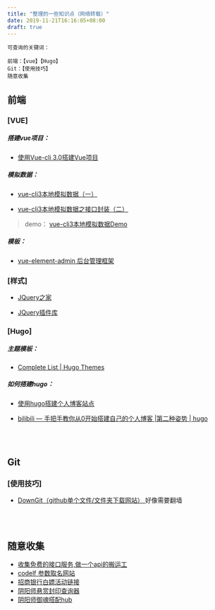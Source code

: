 ```yaml
---
title: "整理的一些知识点（网络转载）"
date: 2019-11-21T16:16:05+08:00
draft: true
---
```


```
可查询的关键词：

前端：【vue】【Hugo】
Git：【使用技巧】
随意收集
```

## 前端

### [VUE]

##### 搭建vue项目：

- [使用Vue-cli 3.0搭建Vue项目](https://www.jianshu.com/p/6307c568832d/)

##### 模拟数据：

- [vue-cli3本地模拟数据（一）]( https://www.jianshu.com/p/993383798f30 )

- [vue-cli3本地模拟数据之接口封装（二）]( https://www.jianshu.com/p/98d58a2c12e0 )

> demo： [vue-cli3本地模拟数据Demo](https://github.com/wengshiquan/projectDemo/tree/master/vue-cli3%E6%9C%AC%E5%9C%B0%E6%A8%A1%E6%8B%9F%E6%95%B0%E6%8D%AEDemo/local-data-demo)
>

##### 模板：

-  [vue-element-admin  后台管理框架](https://gitee.com/panjiachen/vue-element-admin)

### [样式]

- [JQuery之家](http://www.htmleaf.com/)

- [JQuery插件库](http://www.jq22.com/)

### [Hugo]

##### 主题模板：

- [Complete List | Hugo Themes]( https://themes.gohugo.io/ )

##### 如何搭建hugo：

- [使用hugo搭建个人博客站点]( https://blog.coderzh.com/2015/08/29/hugo/ )

- [bilibili  — 手把手教你从0开始搭建自己的个人博客 |第二种姿势 | hugo](https://www.bilibili.com/video/av51574688?t=466)

<br><br>

## Git

### [使用技巧]

- [DownGit（github单个文件/文件夹下载网站）  ](https://minhaskamal.github.io/DownGit)   好像需要翻墙

<br><br>

## 随意收集

- [收集免费的接口服务,做一个api的搬运工](https://github.com/fangzesheng/free-api) 
- [codelf  参数取名网站](https://unbug.github.io/codelf/)
- [招商银行白嫖活动链接](https://www.iqshw.com/e/search/result/?searchid=109146)
- [阴阳师悬赏封印查询器](http://cc.koncoo.com/yys/default.aspx)
- [阴阳师御魂搭配hub](https://yuhunhub.gitee.io)

